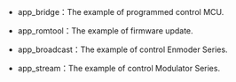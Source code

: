 - app_bridge：The example of programmed control MCU.

- app_romtool：The example of firmware update.

- app_broadcast：The example of control Enmoder Series.

- app_stream：The example of control Modulator Series.